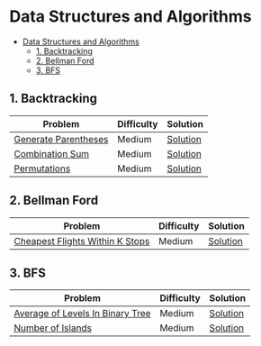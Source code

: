 # Data Structures and Algorithms
- [Data Structures and Algorithms](#data-structures-and-algorithms)
  - [1. Backtracking](#1-backtracking)
  - [2. Bellman Ford](#2-bellman-ford)
  - [3. BFS](#3-bfs)


## 1. Backtracking

|Problem|Difficulty|Solution|
|------|--------|------|
[Generate Parentheses](https://leetcode.com/problems/generate-parentheses/)|Medium|[Solution](https://github.com/kiranpalsingh1806/awesome-dsa/blob/master/SOLUTIONS.md)|
[Combination Sum](https://leetcode.com/problems/combination-sum/)|Medium|[Solution](https://github.com/kiranpalsingh1806/awesome-dsa/blob/master/SOLUTIONS.md)|
[Permutations](https://leetcode.com/problems/permutations/)|Medium|[Solution](https://github.com/kiranpalsingh1806/awesome-dsa/blob/master/SOLUTIONS.md)|

## 2. Bellman Ford

|Problem|Difficulty|Solution|
|------|--------|------|
[Cheapest Flights Within K Stops](https://leetcode.com/problems/cheapest-flights-within-k-stops/)|Medium|[Solution](https://github.com/kiranpalsingh1806/awesome-dsa/blob/master/SOLUTIONS.md)|


## 3. BFS

|Problem|Difficulty|Solution|
|------|--------|------|
[Average of Levels In Binary Tree](https://leetcode.com/problems/average-of-levels-in-binary-tree/)|Medium|[Solution](https://github.com/kiranpalsingh1806/awesome-dsa/blob/master/SOLUTIONS.md)|
[Number of Islands](https://leetcode.com/problems/number-of-islands/)|Medium|[Solution](https://github.com/kiranpalsingh1806/awesome-dsa/blob/master/SOLUTIONS.md)|